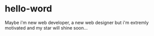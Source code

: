 # hello-word
Maybe i'm new web developer, a new web designer but i'm extremly motivated and my star will shine soon...
